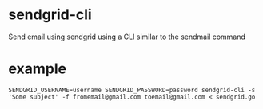 # sendgrid-cli
Send email using sendgrid using a CLI similar to the sendmail command

# example

```
SENDGRID_USERNAME=username SENDGRID_PASSWORD=password sendgrid-cli -s 'Some subject' -f fromemail@gmail.com toemail@gmail.com < sendgrid.go
```